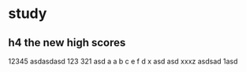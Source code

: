 # study
## h4 the new high scores
12345
asdasdasd
123
321
asd
a
a b c
e f d
x
asd
asd
xxxz
asdsad
1asd
